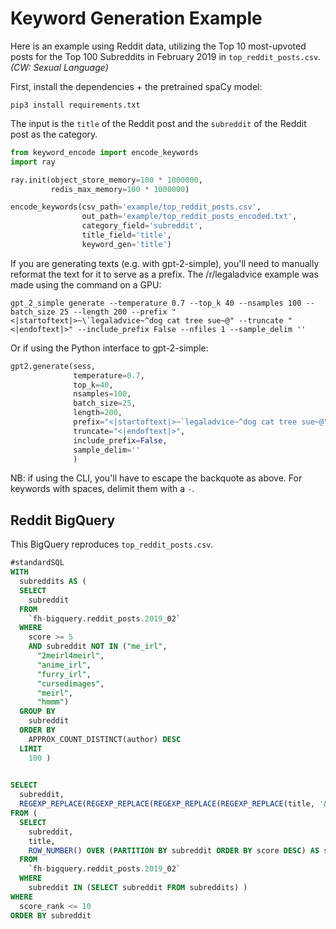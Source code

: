 # Keyword Generation Example

Here is an example using Reddit data, utilizing the Top 10 most-upvoted posts for the Top 100 Subreddits in February 2019 in `top_reddit_posts.csv`. *(CW: Sexual Language)*

First, install the dependencies + the pretrained spaCy model:

```shell
pip3 install requirements.txt
```

The input is the `title` of the Reddit post and the `subreddit` of the Reddit post as the category.

```python
from keyword_encode import encode_keywords
import ray

ray.init(object_store_memory=100 * 1000000,
         redis_max_memory=100 * 1000000)

encode_keywords(csv_path='example/top_reddit_posts.csv',
                out_path='example/top_reddit_posts_encoded.txt',
                category_field='subreddit',
                title_field='title',
                keyword_gen='title')        
```

If you are generating texts (e.g. with gpt-2-simple), you'll need to manually reformat the text for it to serve as a prefix. The /r/legaladvice example was made using the command on a GPU:

```shell
gpt_2_simple generate --temperature 0.7 --top_k 40 --nsamples 100 --batch_size 25 --length 200 --prefix "<|startoftext|>~\`legaladvice~^dog cat tree sue~@" --truncate "<|endoftext|>" --include_prefix False --nfiles 1 --sample_delim ''
```

Or if using the Python interface to gpt-2-simple:

```python
gpt2.generate(sess,
              temperature=0.7,
              top_k=40,
              nsamples=100,
              batch_size=25,
              length=200,
              prefix="<|startoftext|>~`legaladvice~^dog cat tree sue~@",
              truncate="<|endoftext|>",
              include_prefix=False,
              sample_delim=''
              )
```

NB: if using the CLI, you'll have to escape the backquote as above. For keywords with spaces, delimit them with a `-`.

## Reddit BigQuery

This BigQuery reproduces `top_reddit_posts.csv`.

```sql
#standardSQL
WITH
  subreddits AS (
  SELECT
    subreddit
  FROM
    `fh-bigquery.reddit_posts.2019_02`
  WHERE
    score >= 5
    AND subreddit NOT IN ("me_irl",
      "2meirl4meirl",
      "anime_irl",
      "furry_irl",
      "cursedimages",
      "meirl",
      "hmmm")
  GROUP BY
    subreddit
  ORDER BY
    APPROX_COUNT_DISTINCT(author) DESC
  LIMIT
    100 )
    

SELECT
  subreddit,
  REGEXP_REPLACE(REGEXP_REPLACE(REGEXP_REPLACE(REGEXP_REPLACE(title, '&amp;', '&'), '&lt;', '<'), '&gt;', '>'), '�', '') as title
FROM (
  SELECT
    subreddit,
    title,
    ROW_NUMBER() OVER (PARTITION BY subreddit ORDER BY score DESC) AS score_rank
  FROM
    `fh-bigquery.reddit_posts.2019_02`
  WHERE
    subreddit IN (SELECT subreddit FROM subreddits) )
WHERE
  score_rank <= 10
ORDER BY subreddit
```
